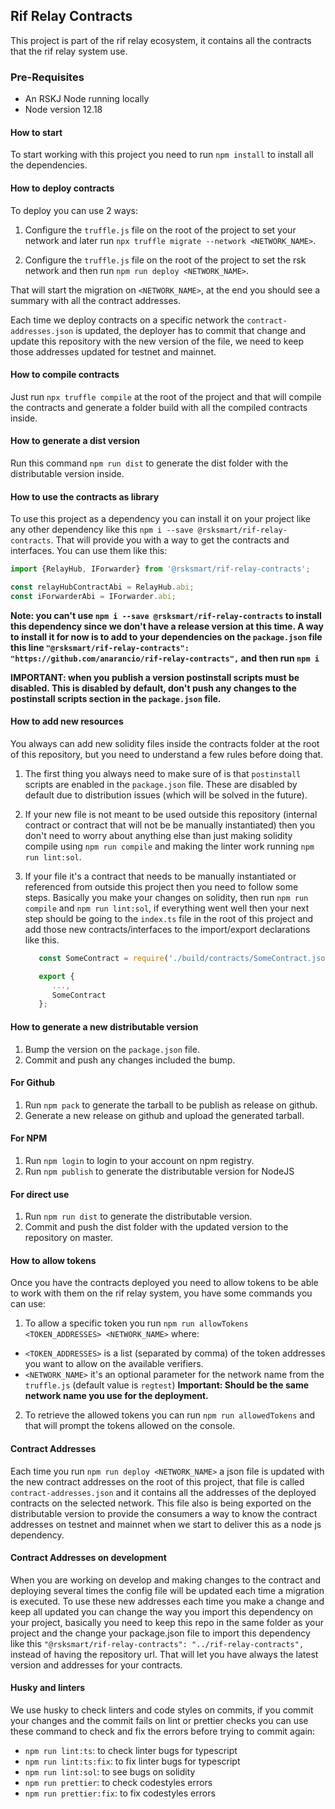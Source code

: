 ## Rif Relay Contracts

This project is part of the rif relay ecosystem, it contains all the contracts that
the rif relay system use.

### Pre-Requisites

* An RSKJ Node running locally
* Node version 12.18

#### How to start

To start working with this project you need to run `npm install` to install 
all the dependencies.

#### How to deploy contracts

To deploy you can use 2 ways:

1. Configure the `truffle.js` file on the root of the project to set
your network and later run `npx truffle migrate --network <NETWORK_NAME>`. 

2. Configure the `truffle.js` file on the root of the project to set the rsk
network and then run `npm run deploy <NETWORK_NAME>`.

That will start the migration on `<NETWORK_NAME>`, at the end you should see a summary with all the 
contract addresses.

Each time we deploy contracts on a specific network the `contract-addresses.json` is 
updated, the deployer has to commit that change and update this repository with the 
new version of the file, we need to keep those addresses updated for testnet and mainnet.

#### How to compile contracts

Just run `npx truffle compile` at the root of the project and that will compile the 
contracts and generate a folder build with all the compiled contracts inside.

#### How to generate a dist version
Run this command `npm run dist` to generate the dist folder with the distributable 
version inside.

#### How to use the contracts as library

To use this project as a dependency you can install it on your project like any
other dependency like this `npm i --save @rsksmart/rif-relay-contracts`. That will
provide you with a way to get the contracts and interfaces. You can use them
like this:

```javascript
import {RelayHub, IForwarder} from '@rsksmart/rif-relay-contracts';

const relayHubContractAbi = RelayHub.abi;
const iForwarderAbi = IForwarder.abi;
```

**Note: you can't use `npm i --save @rsksmart/rif-relay-contracts` to install
this dependency since we don't have a release version at this time. A way to install it for now is to add to your dependencies on the `package.json` file this line 
`"@rsksmart/rif-relay-contracts": "https://github.com/anarancio/rif-relay-contracts",` and then run `npm i`**

**IMPORTANT: when you publish a version postinstall scripts must be disabled. This is disabled by default, don't push any changes to the postinstall scripts section in the `package.json` file.**

#### How to add new resources

You always can add new solidity files inside the contracts folder at the root
of this repository, but you need to understand a few rules before doing that.

1. The first thing you always need to make sure of is that `postinstall` scripts are enabled in the `package.json` file. These are disabled by default due to distribution issues (which will be solved in the future).

2. If your new file is not meant to be used outside this repository (internal contract or contract that will not be
   be manually instantiated) then you don't need to worry about anything else than just making solidity compile using
   `npm run compile` and making the linter work running `npm run lint:sol`.
   
3. If your file it's a contract that needs to be manually instantiated or referenced from
outside this project then you need to follow some steps. Basically you make your
   changes on solidity, then run `npm run compile` and `npm run lint:sol`, if everything went well then
   your next step should be going to the `index.ts` file in the root of this project
   and add those new contracts/interfaces to the import/export declarations like this.
   ```typescript
      const SomeContract = require('./build/contracts/SomeContract.json');
   
      export {
         ...,
         SomeContract
      };
   ```
   
#### How to generate a new distributable version

1. Bump the version on the `package.json` file.
2. Commit and push any changes included the bump.

#### For Github

1. Run `npm pack` to generate the tarball to be publish as release on github.
2. Generate a new release on github and upload the generated tarball.

#### For NPM

1. Run `npm login` to login to your account on npm registry.
2. Run `npm publish` to generate the distributable version for NodeJS

#### For direct use

1. Run `npm run dist` to generate the distributable version.
2. Commit and push the dist folder with the updated version to the repository on master.

#### How to allow tokens

Once you have the contracts deployed you need to allow tokens to be able to work with them
on the rif relay system, you have some commands you can use:

1. To allow a specific token you run `npm run allowTokens <TOKEN_ADDRESSES> <NETWORK_NAME>` where:
* `<TOKEN_ADDRESSES>` is a list (separated by comma) of the token addresses you want to allow on the available verifiers.
* `<NETWORK_NAME>` it's an optional parameter for the network name from the `truffle.js` (default value is `regtest`) **Important: Should be the same network name you use for the deployment.**
   
2. To retrieve the allowed tokens you can run `npm run allowedTokens` and that will
prompt the tokens allowed on the console.
   
#### Contract Addresses

Each time you run `npm run deploy <NETWORK_NAME>` a json file is updated with the
new contract addresses on the root of this project, that file is called `contract-addresses.json`
and it contains all the addresses of the deployed contracts on the selected network. This file also is being
exported on the distributable version to provide the consumers a way to know the contract addresses on testnet and mainnet
when we start to deliver this as a node js dependency.

#### Contract Addresses on development

When you are working on develop and making changes to the contract and deploying 
several times the config file will be updated each time a migration is executed. 
To use these new addresses each time you make a change and keep all updated you can change the way you
import this dependency on your project, basically you need to keep this repo in the same folder
as your project and the change your package.json file to import this dependency like this 
`"@rsksmart/rif-relay-contracts": "../rif-relay-contracts",` instead of having the repository url. That
will let you have always the latest version and addresses for your contracts.

#### Husky and linters

We use husky to check linters and code styles on commits, if you commit your
changes and the commit fails on lint or prettier checks you can use these command
to check and fix the errors before trying to commit again:

* `npm run lint:ts`: to check linter bugs for typescript
* `npm run lint:ts:fix`: to fix linter bugs for typescript
* `npm run lint:sol`: to see bugs on solidity
* `npm run prettier`: to check codestyles errors
* `npm run prettier:fix`: to fix codestyles errors
